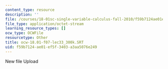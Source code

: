 ```yaml
---
content_type: resource
description: ''
file: /courses/18-01sc-single-variable-calculus-fall-2010/f59b7124ae01ef5f3403a3aa5076e249_ocw-18.01-f07-lec33_300k.SRT
file_type: application/octet-stream
learning_resource_types: []
ocw_type: OCWFile
resourcetype: Other
title: ocw-18.01-f07-lec33_300k.SRT
uid: f59b7124-ae01-ef5f-3403-a3aa5076e249
---
```

New file Upload

